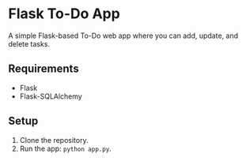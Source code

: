 # Flask To-Do App

A simple Flask-based To-Do web app where you can add, update, and delete tasks.

## Requirements
- Flask
- Flask-SQLAlchemy

## Setup
1. Clone the repository.
2. Run the app: `python app.py`.
